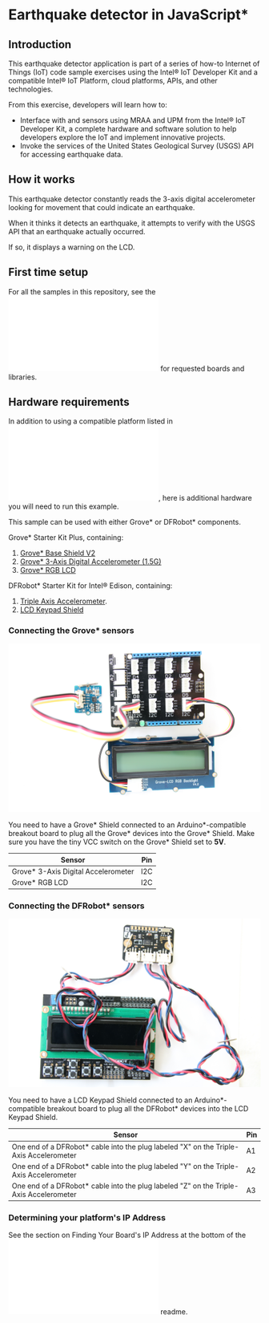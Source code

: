 # Earthquake detector in JavaScript*

## Introduction

This earthquake detector application is part of a series of how-to Internet of Things (IoT) code sample exercises using the Intel® IoT Developer Kit and a compatible Intel® IoT Platform, cloud platforms, APIs, and other technologies.

From this exercise, developers will learn how to:<br>

- Interface with and sensors using MRAA and UPM from the Intel® IoT Developer Kit, a complete hardware and software solution to help developers explore the IoT and implement innovative projects.<br>
- Invoke the services of the United States Geological Survey (USGS) API for accessing earthquake data.

## How it works

This earthquake detector constantly reads the 3-axis digital accelerometer looking for movement that could indicate an earthquake.

When it thinks it detects an earthquake, it attempts to verify with the USGS API that an earthquake actually occurred.

If so, it displays a warning on the LCD.

## First time setup  
For all the samples in this repository, see the ![General Setup Instructions](./../../README.md#setup) for requested boards and libraries.

## Hardware requirements

In addition to using a compatible platform listed in ![Hardware Compatibility](./../../README.md#hardware-compatibility), here is additional hardware you will need to run this example.

This sample can be used with either Grove\* or DFRobot\* components.

Grove\* Starter Kit Plus, containing:

1. [Grove\* Base Shield V2](https://www.seeedstudio.com/Base-Shield-V2-p-1378.html)
2. [Grove\* 3-Axis Digital Accelerometer (1.5G)](http://iotdk.intel.com/docs/master/upm/node/classes/mma7660.html)
3. [Grove\* RGB LCD](http://iotdk.intel.com/docs/master/upm/node/classes/jhd1313m1.html)

DFRobot\* Starter Kit for Intel® Edison, containing:

1. [Triple Axis Accelerometer](http://www.dfrobot.com/index.php?route=product/product&description=true&product_id=507).
3. [LCD Keypad Shield](http://iotdk.intel.com/docs/master/upm/node/classes/sainsmartks.html)

### Connecting the Grove\* sensors

![](./images/earthquake-detector-grove.JPG)

You need to have a Grove\* Shield connected to an Arduino\*-compatible breakout board to plug all the Grove\* devices into the Grove\* Shield. Make sure you have the tiny VCC switch on the Grove\* Shield set to **5V**.

Sensor | Pin
--- | ---
Grove\* 3-Axis Digital Accelerometer | I2C
Grove\* RGB LCD | I2C

### Connecting the DFRobot\* sensors

![](./images/earthquake-detector-dfrobot.JPG)

You need to have a LCD Keypad Shield connected to an Arduino\*-compatible breakout board to plug all the DFRobot\* devices into the LCD Keypad Shield.

Sensor | Pin
--- | ---
One end of a DFRobot\* cable into the plug labeled "X" on the Triple-Axis Accelerometer | A1
One end of a DFRobot\* cable into the plug labeled "Y" on the Triple-Axis Accelerometer | A2
One end of a DFRobot\* cable into the plug labeled "Z" on the Triple-Axis Accelerometer | A3

### Determining your platform's IP Address

See the section on Finding Your Board's IP Address at the bottom of the ![Setup Instructions](./../../README.md#finding-your-boards-ip-address) readme. 
